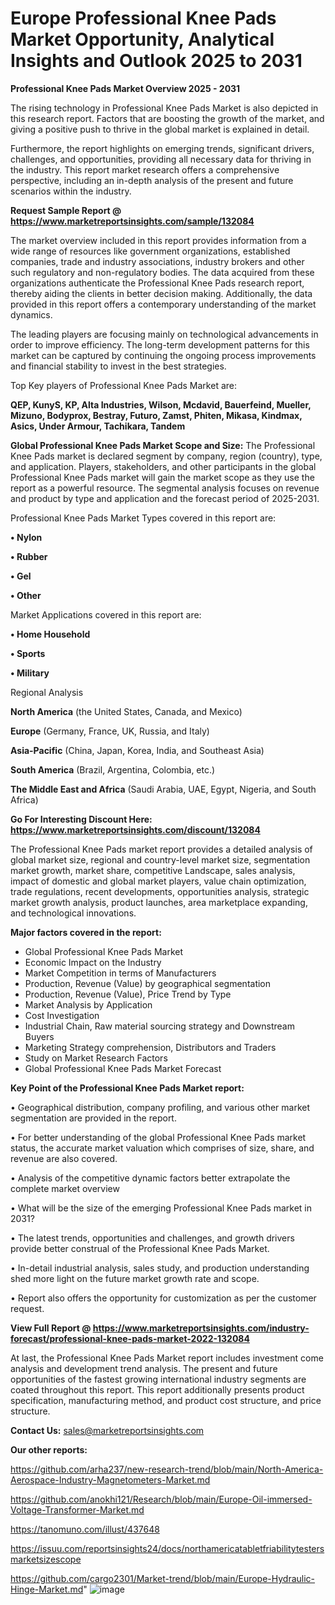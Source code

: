 # Europe Professional Knee Pads Market Opportunity, Analytical Insights and Outlook 2025 to 2031

<Strong> Professional Knee Pads Market Overview 2025 - 2031</strong>

The rising technology in Professional Knee Pads Market is also depicted in this research report. Factors that are boosting the growth of the market, and giving a positive push to thrive in the global market is explained in detail.

Furthermore, the report highlights on emerging trends, significant drivers, challenges, and opportunities, providing all necessary data for thriving in the industry. This report market research offers a comprehensive perspective, including an in-depth analysis of the present and future scenarios within the industry.

<strong>Request Sample Report @ <a href=https://www.marketreportsinsights.com/sample/132084>https://www.marketreportsinsights.com/sample/132084</a></strong>

The market overview included in this report provides information from a wide range of resources like government organizations, established companies, trade and industry associations, industry brokers and other such regulatory and non-regulatory bodies. The data acquired from these organizations authenticate the Professional Knee Pads research report, thereby aiding the clients in better decision making. Additionally, the data provided in this report offers a contemporary understanding of the market dynamics.

The leading players are focusing mainly on technological advancements in order to improve efficiency. The long-term development patterns for this market can be captured by continuing the ongoing process improvements and financial stability to invest in the best strategies.

Top Key players of Professional Knee Pads Market are:

<strong>QEP, KunyS, KP, Alta Industries, Wilson, Mcdavid, Bauerfeind, Mueller, Mizuno, Bodyprox, Bestray, Futuro, Zamst, Phiten, Mikasa, Kindmax, Asics, Under Armour, Tachikara, Tandem</strong>

<strong><b>Global Professional Knee Pads Market Scope and Size:</b></strong>
The Professional Knee Pads market is declared segment by company, region (country), type, and application. Players, stakeholders, and other participants in the global Professional Knee Pads market will gain the market scope as they use the report as a powerful resource. The segmental analysis focuses on revenue and product by type and application and the forecast period of 2025-2031.

Professional Knee Pads Market Types covered in this report are:

<strong>• Nylon

• Rubber

• Gel

• Other</strong>

Market Applications covered in this report are:

<strong>• Home Household

• Sports

• Military</strong> 

Regional Analysis

<strong>North America</strong> (the United States, Canada, and Mexico)

<strong>Europe</strong> (Germany, France, UK, Russia, and Italy)

<strong>Asia-Pacific</strong> (China, Japan, Korea, India, and Southeast Asia)

<strong>South America</strong> (Brazil, Argentina, Colombia, etc.)

<strong>The Middle East and Africa</strong> (Saudi Arabia, UAE, Egypt, Nigeria, and South Africa)

<strong>Go For Interesting Discount Here: <a href=https://www.marketreportsinsights.com/discount/132084>https://www.marketreportsinsights.com/discount/132084</a></strong>

The Professional Knee Pads market report provides a detailed analysis of global market size, regional and country-level market size, segmentation market growth, market share, competitive Landscape, sales analysis, impact of domestic and global market players, value chain optimization, trade regulations, recent developments, opportunities analysis, strategic market growth analysis, product launches, area marketplace expanding, and technological innovations.

<strong><b>Major factors covered in the report:</b></strong>
<ul>
  <li>Global Professional Knee Pads Market </li>
  <li>Economic Impact on the Industry</li>
  <li>Market Competition in terms of Manufacturers</li>
  <li>Production, Revenue (Value) by geographical segmentation</li>
  <li>Production, Revenue (Value), Price Trend by Type</li>
  <li>Market Analysis by Application</li>
  <li>Cost Investigation</li>
  <li>Industrial Chain, Raw material sourcing strategy and Downstream Buyers</li>
  <li>Marketing Strategy comprehension, Distributors and Traders</li>
  <li>Study on Market Research Factors</li>
  <li>Global Professional Knee Pads Market Forecast</li>
</ul>

<strong><b>Key Point of the Professional Knee Pads Market report:</b></strong>

• Geographical distribution, company profiling, and various other market segmentation are provided in the report.

• For better understanding of the global Professional Knee Pads market status, the accurate market valuation which comprises of size, share, and revenue are also covered.

• Analysis of the competitive dynamic factors better extrapolate the complete market overview

• What will be the size of the emerging Professional Knee Pads market in 2031?

• The latest trends, opportunities and challenges, and growth drivers provide better construal of the Professional Knee Pads Market.

• In-detail industrial analysis, sales study, and production understanding shed more light on the future market growth rate and scope.

• Report also offers the opportunity for customization as per the customer request.

<strong><b>View Full Report @ <a href=https://www.marketreportsinsights.com/industry-forecast/professional-knee-pads-market-2022-132084>https://www.marketreportsinsights.com/industry-forecast/professional-knee-pads-market-2022-132084</a></b></strong>


At last, the Professional Knee Pads Market report includes investment come analysis and development trend analysis. The present and future opportunities of the fastest growing international industry segments are coated throughout this report. This report additionally presents product specification, manufacturing method, and product cost structure, and price structure.

<strong>Contact Us:</strong>
sales@marketreportsinsights.com

<strong>Our other reports:</strong>

<a href=https://github.com/arha237/new-research-trend/blob/main/North-America-Aerospace-Industry-Magnetometers-Market.md>https://github.com/arha237/new-research-trend/blob/main/North-America-Aerospace-Industry-Magnetometers-Market.md</a>

<a href=https://github.com/anokhi121/Research/blob/main/Europe-Oil-immersed-Voltage-Transformer-Market.md>https://github.com/anokhi121/Research/blob/main/Europe-Oil-immersed-Voltage-Transformer-Market.md</a>

<a href=https://tanomuno.com/illust/437648>https://tanomuno.com/illust/437648</a>

<a href=https://issuu.com/reportsinsights24/docs/northamericatabletfriabilitytestersmarketsizescope>https://issuu.com/reportsinsights24/docs/northamericatabletfriabilitytestersmarketsizescope</a>

<a href=https://github.com/cargo2301/Market-trend/blob/main/Europe-Hydraulic-Hinge-Market.md>https://github.com/cargo2301/Market-trend/blob/main/Europe-Hydraulic-Hinge-Market.md</a>"
![image](https://github.com/user-attachments/assets/cdbc04c9-d735-4f8b-9514-0f9df4f9ac3a)
